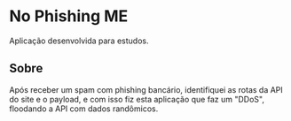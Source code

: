 # No Phishing ME 

Aplicação desenvolvida para estudos.

## Sobre

Após receber um spam com phishing bancário, identifiquei as rotas da API do site e o payload, e com isso fiz esta aplicação que faz um "DDoS", floodando a API com dados randômicos.
